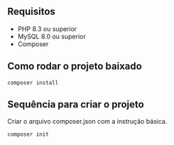 ## Requisitos

* PHP 8.3 ou superior
* MySQL 8.0 ou superior
* Composer

## Como rodar o projeto baixado
```
composer install
```

## Sequência para criar o projeto
Criar o arquivo composer.json com a instrução básica.
```
composer init
```

